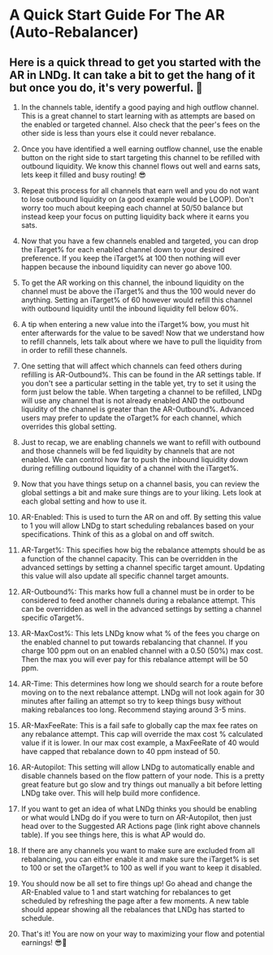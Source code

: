 # A Quick Start Guide For The AR (Auto-Rebalancer)

## Here is a quick thread to get you started with the AR in LNDg. It can take a bit to get the hang of it but once you do, it's very powerful. 💪 
1. In the channels table, identify a good paying and high outflow channel. This is a great channel to start learning with as attempts are based on the enabled or targeted channel. Also check that the peer's fees on the other side is less than yours else it could never rebalance. 

2. Once you have identified a well earning outflow channel, use the enable button on the right side to start targeting this channel to be refilled with outbound liquidity. We know this channel flows out well and earns sats, lets keep it filled and busy routing! 😎 

3. Repeat this process for all channels that earn well and you do not want to lose outbound liquidity on (a good example would be LOOP). Don't worry too much about keeping each channel at 50/50 balance but instead keep your focus on putting liquidity back where it earns you sats. 

4. Now that you have a few channels enabled and targeted, you can drop the iTarget% for each enabled channel down to your desired preference. If you keep the iTarget% at 100 then nothing will ever happen because the inbound liquidity can never go above 100. 

5. To get the AR working on this channel, the inbound liquidity on the channel must be above the iTarget% and thus the 100 would never do anything. Setting an iTarget% of 60 however would refill this channel with outbound liquidity until the inbound liquidity fell below 60%. 

6. A tip when entering a new value into the iTarget% bow, you must hit enter afterwards for the value to be saved! Now that we understand how to refill channels, lets talk about where we have to pull the liquidity from in order to refill these channels. 

7. One setting that will affect which channels can feed others during refilling is AR-Outbound%. This can be found in the AR settings table. If you don't see a particular setting in the table yet, try to set it using the form just below the table.  When targeting a channel to be refilled, LNDg will use any channel that is not already enabled AND the outbound liquidity of the channel is greater than the AR-Outbound%. Advanced users may prefer to update the oTarget% for each channel, which overrides this global setting. 

8. Just to recap, we are enabling channels we want to refill with outbound and those channels will be fed liquidity by channels that are not enabled. We can control how far to push the inbound liquidity down during refilling outbound liquidity of a channel with the iTarget%. 

9. Now that you have things setup on a channel basis, you can review the global settings a bit and make sure things are to your liking. Lets look at each global setting and how to use it. 

10. AR-Enabled: This is used to turn the AR on and off. By setting this value to 1 you will allow LNDg to start scheduling rebalances based on your specifications. Think of this as a global on and off switch. 

11. AR-Target%: This specifies how big the rebalance attempts should be as a function of the channel capacity. This can be overridden in the advanced settings by setting a channel specific target amount. Updating this value will also update all specific channel target amounts. 

12. AR-Outbound%: This marks how full a channel must be in order to be considered to feed another channels during a rebalance attempt. This can be overridden as well in the advanced settings by setting a channel specific oTarget%. 

13. AR-MaxCost%: This lets LNDg know what % of the fees you charge on the enabled channel to put towards rebalancing that channel. If you charge 100 ppm out on an enabled channel with a 0.50 (50%) max cost. Then the max you will ever pay for this rebalance attempt will be 50 ppm. 

14. AR-Time: This determines how long we should search for a route before moving on to the next rebalance attempt. LNDg will not look again for 30 minutes after failing an attempt so try to keep things busy without making rebalances too long. Recommend staying around 3-5 mins. 

15. AR-MaxFeeRate: This is a fail safe to globally cap the max fee rates on any rebalance attempt. This cap will override the max cost % calculated value if it is lower. In our max cost example, a MaxFeeRate of 40 would have capped that rebalance down to 40 ppm instead of 50. 

16. AR-Autopilot: This setting will allow LNDg to automatically enable and disable channels based on the flow pattern of your node. This is a pretty great feature but go slow and try things out manually a bit before letting LNDg take over. This will help build more confidence. 

17. If you want to get an idea of what LNDg thinks you should be enabling or what would LNDg do if you were to turn on AR-Autopilot, then just head over to the Suggested AR Actions page (link right above channels table). If you see things here, this is what AP would do. 

18. If there are any channels you want to make sure are excluded from all rebalancing, you can either enable it and make sure the iTarget% is set to 100 or set the oTarget% to 100 as well if you want to keep it disabled. 

19. You should now be all set to fire things up! Go ahead and change the AR-Enabled value to 1 and start watching for rebalances to get scheduled by refreshing the page after a few moments. A new table should appear showing all the rebalances that LNDg has started to schedule. 

20. That's it! You are now on your way to maximizing your flow and potential earnings! 😎💪 

